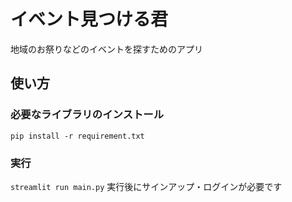 # イベント見つける君
地域のお祭りなどのイベントを探すためのアプリ
## 使い方
### 必要なライブラリのインストール
`pip install -r requirement.txt`
### 実行
`streamlit run main.py`
実行後にサインアップ・ログインが必要です
